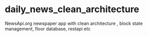 # daily_news_clean_architecture
NewsApi.org newspaper app with clean architecture , block state management, floor database, restapi etc
